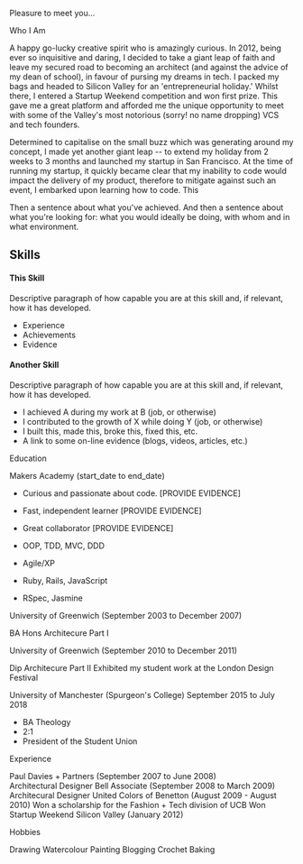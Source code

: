 Pleasure to meet you...

Who I Am

A happy go-lucky creative spirit who is amazingly curious. In 2012, being ever so inquisitive and daring, I decided to take a giant leap of faith and leave my secured road to becoming an architect (and against the advice of my dean of school), in favour of pursing my dreams in tech. I packed my bags and headed to Silicon Valley for an 'entrepreneurial holiday.' Whilst there, I entered a Startup Weekend competition and won first prize. This gave me a great platform and afforded me the unique opportunity to meet with some of the Valley's most notorious (sorry! no name dropping) VCS and tech founders.

Determined to capitalise on the small buzz which was generating around my concept, I made yet another giant leap -- to extend my holiday from 2 weeks to 3 months and launched my startup in San Francisco. At the time of running my startup, it quickly became clear that my inability to code would impact the delivery of my product, therefore to mitigate against such an event, I embarked upon learning how to code. This 

Then a sentence about what you've achieved. And then a sentence about what you're looking for: what you would ideally be doing, with whom and in what environment.

## Skills

#### This Skill

Descriptive paragraph of how capable you are at this skill and, if relevant, how it has developed.

- Experience
- Achievements
- Evidence

#### Another Skill

Descriptive paragraph of how capable you are at this skill and, if relevant, how it has developed.

- I achieved A during my work at B (job, or otherwise)
- I contributed to the growth of X while doing Y (job, or otherwise)
- I built this, made this, broke this, fixed this, etc.
- A link to some on-line evidence (blogs, videos, articles, etc.)

Education

Makers Academy (start_date to end_date)

- Curious and passionate about code. [PROVIDE EVIDENCE]
- Fast, independent learner [PROVIDE EVIDENCE]
- Great collaborator [PROVIDE EVIDENCE]

- OOP, TDD, MVC, DDD
- Agile/XP
- Ruby, Rails, JavaScript
- RSpec, Jasmine

University of Greenwich (September 2003 to December 2007)

BA Hons Architecure
Part I

University of Greenwich (September 2010 to December 2011)

Dip Architecure
Part II
Exhibited my student work at the London Design Festival

University of Manchester (Spurgeon's College) September 2015 to July 2018

* BA Theology
* 2:1
* President of the Student Union

Experience

Paul Davies + Partners (September 2007 to June 2008)    
Architectural Designer 
Bell Associate (September 2008 to March 2009)   
Architecural Designer
United Colors of Benetton (August 2009 - August 2010)
Won a scholarship for the Fashion + Tech division of UCB
Won Startup Weekend Silicon Valley (January 2012)

Hobbies

Drawing
Watercolour Painting
Blogging
Crochet
Baking
